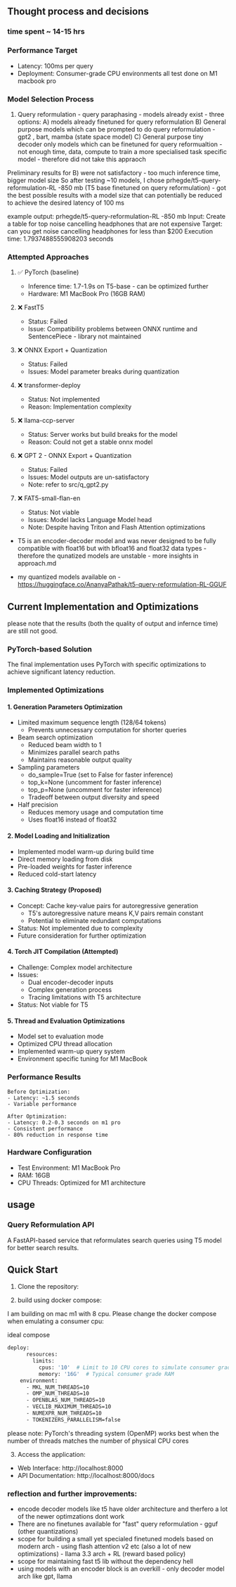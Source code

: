 ## Thought process and decisions
### time spent ~ 14-15 hrs
### Performance Target
- Latency: 100ms per query
- Deployment: Consumer-grade CPU environments
all test done on M1 macbook pro

### Model Selection Process
1) Query reformulation - query paraphasing - models already exist  - 
three options:
A) models already finetuned for query reformulation
B) General purpose models which can be prompted to do query reformulation - gpt2 , bart, mamba (state space model)
C) General purpose tiny decoder only models which can be finetuned for query reformualtion - not enough time, data, compute to train a more specialised task specific model - therefore did not take this appraoch

Preliminary results for B) were not satisfactory - too much inference time, bigger model size
So after testing ~10 models, I chose prhegde/t5-query-reformulation-RL -850 mb (T5 base finetuned on query reformulation) - got the best possible results with a model size that can potentially be reduced to achieve the desired latency of 100 ms 

example output:
prhegde/t5-query-reformulation-RL -850 mb
    Input: Create a table for top noise cancelling headphones that are not expensive
    Target: can you get noise cancelling headphones for less than $200
    Execution time: 1.7937488555908203 seconds

### Attempted Approaches
1. ✅ PyTorch (baseline)
   - Inference time: 1.7-1.9s on T5-base - can be optimized further
   - Hardware: M1 MacBook Pro (16GB RAM)

2. ❌ FastT5
   - Status: Failed
   - Issue: Compatibility problems between ONNX runtime and SentencePiece - library not maintained

3. ❌ ONNX Export + Quantization
   - Status: Failed
   - Issues: Model parameter breaks during quantization

4. ❌ transformer-deploy
   - Status: Not implemented
   - Reason: Implementation complexity

5. ❌ llama-ccp-server
   - Status: Server works but build breaks for the model
   - Reason: Could not get a stable onnx model

6. ❌ GPT 2 - ONNX Export + Quantization
   - Status: Failed
   - Issues: Model outputs are un-satisfactory
   - Note: refer to src/q_gpt2.py

7. ❌ FAT5-small-flan-en
   - Status: Not viable
   - Issues: Model lacks Language Model head
   - Note: Despite having Triton and Flash Attention optimizations

- T5 is an encoder-decoder model and was never designed to be fully compatible with float16 but with bfloat16 and float32 data types - therefore the qunatized models are unstable - more insights in approach.md

- my quantized models available on - https://huggingface.co/AnanyaPathak/t5-query-reformulation-RL-GGUF 

## Current Implementation and Optimizations 
please note that the results (both the quality of output and infernce time) are still not good.

### PyTorch-based Solution
The final implementation uses PyTorch with specific optimizations to achieve significant latency reduction.

### Implemented Optimizations

#### 1. Generation Parameters Optimization
- Limited maximum sequence length (128/64 tokens)
  - Prevents unnecessary computation for shorter queries
- Beam search optimization
  - Reduced beam width to 1
  - Minimizes parallel search paths
  - Maintains reasonable output quality
- Sampling parameters
  - do_sample=True (set to False for faster inference)
  - top_k=None (uncomment for faster inference)
  - top_p=None (uncomment for faster inference)
  - Tradeoff between output diversity and speed
- Half precision
  - Reduces memory usage and computation time
  - Uses float16 instead of float32

#### 2. Model Loading and Initialization
- Implemented model warm-up during build time
- Direct memory loading from disk
- Pre-loaded weights for faster inference
- Reduced cold-start latency

#### 3. Caching Strategy (Proposed)
- Concept: Cache key-value pairs for autoregressive generation
  - T5's autoregressive nature means K,V pairs remain constant
  - Potential to eliminate redundant computations
- Status: Not implemented due to complexity
- Future consideration for further optimization

#### 4. Torch JIT Compilation (Attempted)
- Challenge: Complex model architecture
- Issues:
  - Dual encoder-decoder inputs
  - Complex generation process
  - Tracing limitations with T5 architecture
- Status: Not viable for T5

#### 5. Thread and Evaluation Optimizations
- Model set to evaluation mode
- Optimized CPU thread allocation
- Implemented warm-up query system
- Environment specific tuning for M1 MacBook

### Performance Results
```
Before Optimization:
- Latency: ~1.5 seconds
- Variable performance

After Optimization:
- Latency: 0.2-0.3 seconds on m1 pro
- Consistent performance
- 80% reduction in response time
```

### Hardware Configuration
- Test Environment: M1 MacBook Pro
- RAM: 16GB
- CPU Threads: Optimized for M1 architecture

## usage
### Query Reformulation API

A FastAPI-based service that reformulates search queries using T5 model for better search results.

## Quick Start

1. Clone the repository:

2. build using docker compose:

I am building on mac m1 with 8 cpu. Please change the docker compose when emulating a consumer cpu:

ideal compose 
```bash
deploy:
      resources:
        limits:
          cpus: '10'  # Limit to 10 CPU cores to simulate consumer grade CPU
          memory: '16G'  # Typical consumer grade RAM
    environment:
      - MKL_NUM_THREADS=10
      - OMP_NUM_THREADS=10
      - OPENBLAS_NUM_THREADS=10
      - VECLIB_MAXIMUM_THREADS=10
      - NUMEXPR_NUM_THREADS=10
      - TOKENIZERS_PARALLELISM=false
```
please note:
 PyTorch's threading system (OpenMP) works best when the number of threads matches the number of physical CPU cores


3. Access the application:
- Web Interface: http://localhost:8000
- API Documentation: http://localhost:8000/docs


### reflection and further improvements:
- encode decoder models like t5 have older architecture and therfero a lot of the newer optimzations dont work
- There are no finetunes available for "fast" query reformulation - gguf (other quantizations)
- scope for building a small yet specialed finetuned models based on modern arch - using flash attention v2 etc (also a lot of new optimizations) - llama 3.3 arch + RL (reward based policy)
- scope for maintaining fast t5 lib without the dependency hell
- using models with an encoder block is an overkill - only decoder model arch like gpt, llama 

